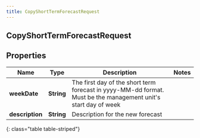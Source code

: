 ```yaml
---
title: CopyShortTermForecastRequest
---
```

## CopyShortTermForecastRequest


## Properties

| Name | Type | Description | Notes |
| ------------ | ------------- | ------------- | ------------- |
| **weekDate** | <!----><!---->**String**<!----> | The first day of the short term forecast in yyyy-MM-dd format.  Must be the management unit&#39;s start day of week |  |
| **description** | <!----><!---->**String**<!----> | Description for the new forecast |  |
{: class="table table-striped"}



